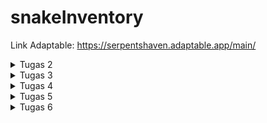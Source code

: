 # snakeInventory
Link Adaptable: https://serpentshaven.adaptable.app/main/
<details>
   <summary> Tugas 2 </summary>
   
   1. Jelaskan bagaimana cara kamu mengimplementasikan checklist di atas secara step-by-step (bukan hanya sekadar mengikuti tutorial).

   2. Buatlah bagan yang berisi request client ke web aplikasi berbasis Django beserta responnya dan jelaskan pada bagan tersebut kaitan antara urls.py,
   views.py, models.py, dan berkas html.
      HTTP request -->  urls.py
                           |
                           v
   models.py   <-- -->  views.py --> HTTP response
                           ʌ
                           |
                      templates.py
    
    Setelah client melakukan HTTP request kepada URL, akan dicari pattern yang sesuai pada urls.py lalu akan dipanggil fungsi atau class pada views.py yang sesuai. Jika ada data yang dibutuhkan, proses akan dilanjut ke models.py yang menyediakan data tersebut. Setelah itu akan dikembalikan kepada views.py yang akan memberikan HTTP response yang mengandung berkas HTML kembali kepada client.


   3. Jelaskan mengapa kita menggunakan virtual environment? Apakah kita tetap dapat membuat aplikasi web berbasis Django
   tanpa menggunakan virtual environment?
      Virtual environment digunakan untuk meng-install package dan library yang dibutuhkan untuk suatu projek tanpa memengaruhi projek lain. Misal, jika pada projek 1, dibutuhkan package A versi 1, namun pada projek 2 dibutuhkan package A versi 2, dengan menggunakan virtual environment, hal tersebut bisa dilakukan sehingga tidak terjadi conflict. Jika virtual environment tidak digunakan saat membuat suatu projek, semua package dan library akan digunakan secara global. Walau tidak menggunakan virtual environment bisa dilakukan, hal tersebut tidak dianjurkan agar bisa menghindari conflict yang mungkin terjadi.

   4. Jelaskan apakah itu MVC, MVT, MVVM dan perbedaan dari ketiganya.
      MVC. MVT, dan MVVM merupakan pola arsitektur yang digunakan pada pengembangan perangkat lunak yang mengimplementasikan separation of concern, yaitu konsep dimana komponen yang berkaitan akan dijadikan suatu kesatuan dan dipisah dari kelompok komponen lainnya.
    
      MVC merupakan singkatan dari Model, View, Controller.
      Model bertugas untuk mengelola data pada database dan me-respond kepada request user.
      View bertugas untuk menangkap input dan menampilkan data tersebut kepada user.
      Controller bertugas untuk menghubungkan Model dan View. Controller menerima input dari View, memberikan nya ke Model, lalu mengganti View
      sesuai input tersebut.

      MVT merupakan singkatan dari Model, View, Template.
      Model pada MVT memiliki tugas yang mirip dengan Model pada MVC, yaitu untuk mengelola data.
      View bertanggung jawab untuk menerima web request dan memberikan response yang sesuai.
      Template bertugas untuk menampilkan data yang diterima dari View.

      MVVM merupakan singkatan dari Model, View, ViewModel.
      Model pada MVVM memiliki tugas yang mirip dengan Model pada MVC dan MVT, yaitu untuk mengelola data.
      View pada MVVM juga memiliki tugas yang mirip dengan View pada MVC dan MVT, yaitu berhubungan dengan User Interface.
      ViewModel bertugas untuk menghubungkan Model dan View dengan menerima data dari Model dan memberikannya ke View.

      Salah satu perbedaan dari MVC, MVT, dan MVVM adalah interaksi View nya. Pada MVC, View berhubungan dengan Controller untuk mengirimkan input user serta me-request update dari Model. Pada MVT, View menggunakan View functions untuk mengakses Model dan me-return HTTP response. Dan pada MVVM, View berinteraksi dengan ViewModel yang akan menghubungkan dengan Model.
</details>

<details>
   <summary>Tugas 3</summary>

   1. Apa perbedaan antara form POST dan form GET dalam Django?
      POST dan GET merupakan method HTTP request. POST digunakan untuk mengirim data ke server untuk mengganti isi database. Sedangkan GET digunakan untuk mengambil data dari server dan tidak mengganti isi dari database. Pada request POST, data dikirimkan melalui request body sehingga membuat request POST lebih aman untuk mengirimkan data dibanding GET yang datanya akan tertulis dalam URL. POST biasanya digunakan untuk mengisi data diri karena data tersebut bersifat pribadi, sedangkan GET biasanya digunakan untuk mencari suatu hal pada search bar karena bersifat umum.

   2. Apa perbedaan utama antara XML, JSON, dan HTML dalam konteks pengiriman data?
      Hypertext Markup Language (HTML) digunakan untuk menampilkan teks, gambar, dan multimedia lainnya seperti audio, video, dll. eXtensible Markup Language (XML) dan JavaScript Object Notation (JSON) dapat dipertukarkan, namun XML menyimpan data dengan menggunakan tag dalam struktur tree sedangkan JSON menggunakan key-value pairs seperti dictionary. Maka dari itu, HTML lebih fokus kepada penampilan suatu website, sedangkan XML dan JSON lebih fokus pada pengaturan struktur data

   3. Mengapa JSON sering digunakan dalam pertukaran data antara aplikasi web modern?
      JSON sering digunakan karena kemudahan pengaturan dan pembacaan data oleh manusia dan komputer. JSON juga mudah diimplementasikan pada bermacam bahasa pemrograman.

   4. Jelaskan bagaimana cara kamu mengimplementasikan checklist di atas secara step-by-step (bukan hanya sekadar mengikuti tutorial).
      1. Membuat input form untuk menambahkan objek model pada app sebelumnya.
         Membuat file forms.py yang mengimport class Item dari models.py sehingga nanti akan bisa menginput nilai name, morph, price, amount, dan description pada form dalam website. Selanjutnya, pada views.py, akan ditambahkan function baru (create_item) untuk menerima POST request agar setelah form nya terisi, view nya akan ke redirect ke main.html dengan tambahan item (beserta atribut yang dapat ditambahkan) pada tabel. Pada function show_main, semua objek yang ada di Item, akan disimpan di variabel items, yang disimpan pada string 'items' agar bisa dipanggil dalam main.html. Kemudian, akan ditambahkan URL path pada urlpatterns untuk create_item dalam urls.py (di dalam main) supaya forms nya dapat dibuka pada halaman baru website. Di file create_item.html, terdapat kode untuk penampilan halaman forms.
         form method="POST" --> agar data yang terisi pada form terkirim menggunakan method POST
         {% csrf_token %} --> Cross-Site Request Forgery (CSRF), untuk memastikan bahwa yang mensubmisi form nya berwenang untuk melakukan hal tersebut, dan mencegah pemalsuan data
         form.as_table --> membuat form dalam tabel, kolom pertama akan berisi judul atribut (seperti name, morph, price, amount, dan description), dan kolom kedua akan menerima input dari user untuk setiap atribut yang ada.
         Terakhir, menambahkan button pada main.html untuk mendirect ke halaman forms (create_item.html).

      2. Tambahkan 5 fungsi views untuk melihat objek yang sudah ditambahkan dalam format HTML, XML, JSON, XML by ID, dan
      JSON by ID.
         Pertama akan di import class HttpResponse dari django.http dan modul serializers dari django.core pada views.py. HttpResponse akan mengizinkan kita untuk mengirim data yang sesuai dengan permintaan client. Sedangkan serializers berguna untuk mengganti format data yang ada ke dalam bentuk HTML, XML atau JSON.
         Untuk format HTML, akan ditambahkan function show_main pada views.py, dimana semua objek yang ada di Item, akan disimpan di variabel items, yang disimpan pada string 'items' agar bisa dipanggil dalam main.html. (Pembuatan fungsi create_item sudah dibahas pada poin 1).
         Lalu akan dibuat fungsi show_xml dan show_json pada views.py dengan cara mengambil semua objek pada class Item dan mengubahnya menggunakan serializers menjadi XML dan JSON sesuai dengan nama fungsinya. Setelah itu, data dalam bentuk XML atau JSON tersebut akan dikembalikan sebagai HTTP response menggunakan class HttpResponse.
         Terdapat juga fungsi show_xml_by_id dan show_json_by_id dimana HTTP response hanya akan berisi Item yang sesuai dengan id yang diberikan. Pada fungsi-fungsi tersebut, terdapat 'filter(pk=id)' pada bagian akhir barisan kode pertama yang bertujuan untuk mengecek jika ada instance Item yang memiliki primary key (pk) yang sesuai dengan id yang diberikan.

      3. Membuat routing URL untuk masing-masing views yang telah ditambahkan pada poin 2.
         Untuk membuat routing URL, pada urls.py, akan di import fungsi-fungsi yang telah dibuat dari main.views. Lalu, akan ditambahkan path pada urlpatterns yang akan berisi pattern pada url, fungsi pada view, dan nama nya.

   ![POSTMAN: html](html.png)
   ![POSTMAN: xml](xml.png)
   ![POSTMAN: json](json.png)
   ![POSTMAN: xml by id](<xml by id [1].png>)
   ![POSTMAN: json by id](<json by id [2].png>)
</details>

<details>
<summary>Tugas 4</summary>
   
   Username 1: Sabina, Password 1: Kucing<33  
   Username 2: Kucing, Password 2: haloakukucing

   1. Apa itu Django UserCreationForm, dan jelaskan apa kelebihan dan kekurangannya?
      UserCreationForm merupakan built-in class pada Django yang bertujuan untuk membuat akun pengguna baru pada suatu website. Kelebihan dari UserCreationForm adalah karena class ini mempercepat pembuatan form registrasi pengguna baru, menghandle keamanan password dengan melakukan hashing, memastikan program konsisten, gampang disesuaikan dengan kebutuhan aplikasi dan sudah terintegrasi dengan sistem autentikasi Django. Namun UserCreationForm juga memiliki kekurangan nya sendiri, yaitu UserCreationForm hanya meng-handle registrasi akun yang simpel, class ini juga lebih memfokuskan ke area logic dari pembuatan akun baru sehingga UI nya tidak terlalu menarik, dan memiliki error handling yang terbatas.

   2. Apa perbedaan antara autentikasi dan otorisasi dalam konteks Django, dan mengapa keduanya penting?
      Autentikasi merupakan proses verifikasi suatu user, apakah user tersebut ada pada database atau tidak, sedangkan otorisasi merupakan proses verifikasi atas hal apa yang user tersebut bisa buka atau lakukan pada suatu aplikasi. Keduanya merupakan aspek penting dalam sebuah aplikasi karena mereka menjamin keamanan dan perlindungan data, sehingga seorang user tidak bisa mengakses data yang tidak boleh diakses. Autentikasi dan otorisasi juga menjamin akuntabilitas user dan user yang taat peraturan dikarenakan perilaku dan tindakan user pada sebuah aplikasi dapat dilacak.

   3. Apa itu cookies dalam konteks aplikasi web, dan bagaimana Django menggunakan cookies untuk mengelola data sesi
   pengguna?
      Cookies merupakan data-data kecil yang server kirimkan ke browser user, data tersebut kemudian dismpan secara lokal. Informasi pada cookies dapat diambil dan dikembalikan ke server jika ada permintaan. Cookies bertujuan untuk mengingat preferensi user dan men-track perilaku user. Cookies yang digunakan untuk mengelola data sesi pengguna merupakan session cookies. Cara kerja session cookies adalah dengan Django membuat session untuk user, lalu menyimpan data dalam cookies pada memori browser. Data tersebut kemudian digunakan untuk menyimpan data sementara selama terdapat HTTP request secara efisien. Session akan berakhir ketika browser ditutup.

   4. Apakah penggunaan cookies aman secara default dalam pengembangan web, atau apakah ada risiko potensial yang harus
   diwaspadai?
      Secara general, cookies aman untuk digunakan karena data disimpan pada client-side sehingga server tidak menyimpan informasi megenai user. Namun, jika cookies tidak diimplementasikan dengan baik, data tersebut dapat diakses oleh website lain dan orang lain dapat memanipulasi atau mencuri data cookies. Oleh karena itu, cookies harus diimplementasikan dengan baik agar data user terjamin keamanannya.

   5. Jelaskan bagaimana cara kamu mengimplementasikan checklist di atas secara step-by-step (bukan hanya sekadar mengikuti
   tutorial).

      1. Mengimplementasikan fungsi registrasi, login, dan logout untuk memungkinkan pengguna untuk mengakses aplikasi sebelumnya dengan lancar.
         Untuk membuat fungsi registrasi, pertama akan di-import built-in class UserCreationForm (seperti yang ada pada pertanyaan 1) pada views.py yang terletak di directory main. Setelah itu akan ditambahkan fungsi register yang menerima POST request. Ketika data yang dimasukkan sesuai dengan ketentuan, akun nya akan terbuat, dan user akan ke-redirect ke halaman main. Lalu, akan dibuat login.html yang akan mengatur display halaman registrasi akun baru, file tersebut juga akan dihubungkan dengan fungsi yang telah dibuat pada views.py. Setelah selesai, pada urls.py, akan di-import fungsi register dan akan ditambahkan path url baru dalam urlpatterns untuk ke halaman register.

         Setelah fungsi register telah dibuat, akan dibuat juga fungsi login. Pada views.py akan di-import function authenticate dan login yang memungkinkan pengguna melakukan login jika user telah terautentikasi. Lalu akan dibuat fungsi login yang akan ngecek jika username dan password yang diberikan sesuai dengan yang ada pada database. Jika data yang diberikan benar, maka user akan melihat halaman main, dan jika salah, user akan mendapat message "Sorry, incorrect username or password. Please try again." Setelah itu, akan dibuat login.html pada direktori templates di main yang akan mengatur display halaman login. Halaman tersebut akan dihubungkan dengan fungsi login pada views. Setelah selesai, pada urls.py, akan di-import fungsi login_user dan akan ditambahkan path url baru dalam urlpatterns untuk ke halaman login.

         Untuk membuat fungsi logout, akan di-import function logout pada views.py, dan menambahkan function logout_user. Maka jika ada request untuk logout, user akan ke-redirect ke halaman login. Pada main.html, akan ditambahkan button logout yang akan mengenerate url logout jika button tersebut di-click. Terakhir, pada urls.py, akan di-import fungsi logout_user dan akan ditambahkan path url baru dalam urlpatterns untuk redirect ke halaman yang akan ada jika button logout di-click.

         Setelah dibuat fungsi dan file html yang dibutuhkan, akan ditambahkan function login_required pada views.py, dan menambahkan baris "@login_required(login_url='/login')" sebelum fungsi show_main yang akan mengharuskan user untuk melakukan login sebelum masuk ke halaman main.

      2. Membuat dua akun pengguna dengan masing-masing tiga dummy data menggunakan model yang telah dibuat pada aplikasi sebelumnya untuk setiap akun di lokal.
         Ketika telah diimplementasikan fungsi-fungsi yang ada pada langkah 1, file nya akan di-run melalui terminal, akan di-click button "Register Now" dan mendaftarkan 2 account dengan mengisi username dan password yang sesuai dengan ketentuan, setelah itu, lakukan login, dan tambahkan barang dengan meng-click button "Add New Item" dan mengisi data yang dibutuhkan. Setelah itu, click button "Add Item", dan data akan muncul pada tabel di halaman main.

      3. Menghubungkan model Item dengan User.
         Pada models.py yang ada di main, import class User. Pada class Item, akan ditambahkan barisan kode "user = models.ForeignKey(User, on_delete=models.CASCADE)" yang menghubungkan item dengan user, dimana jika user di hapus, item-item yang berasosiasi dengan user tersebut juga akan terhapus.

      4. Menampilkan detail informasi pengguna yang sedang logged in seperti username dan menerapkan cookies seperti last login pada halaman utama aplikasi.
         Setelah selesai melakukan poin 3, dalam fungsi create_item pada views.py di main, akan ditambahkan beberapa baris kode yang bertujuan untuk memastikan bahwa item yang ditambahkan user tidak langsung ditaruh di main semua user, melainkan ditaruh pada main user yang sedang login. Setelah itu, akan diganti 'name' pada fungsi show_main di views.py menjadi username dari user yang sedang login. Untuk menambahkan cookies last login, akan di-import modul datetime dan menambahkan baris "response.set_cookie('last_login', str(datetime.datetime.now()))" pada fungsi login_user. Setelah itu, akan ditambahkan baris 'last_login': request.COOKIES['last_login'],' pada fungsi show_main agar data terlihat jika user melakukan login. Agar cookie terhapus saat user melakukan logout, tambahkan baris "response.delete_cookie('last_login')" pada fungsi logout_user. Lalu, akan ditambahkan kode html "Sesi terakhir login: {{ last_login }}" pada main.html agar dapat terlihat pada halaman main.
</details>

<details>
   <summary>Tugas 5</summary>
   
   1. Jelaskan manfaat dari setiap element selector dan kapan waktu yang tepat untuk menggunakannya.
      Element selector adalah salah satu jenis selektor dalam CSS yang digunakan untuk memilih elemen HTML berdasarkan nama elemennya. Setiap elemen HTML memiliki nama tertentu, seperti "p" untuk paragraf, "h1" untuk heading 1, "div" untuk divisi, dll. Element selector bermanfaat untuk memilih semua elemen dengan jenis tertentu dalam dokumen HTML tanpa perlu menambahkan atribut atau kelas tambahan pada elemen tersebut, element selector dapat digunakan secara global di seluruh halaman web, dan ini berguna ketika ingin menerapkan style ke semua elemen dengan jenis tertentu, seperti memodifikasi semua paragraf atau semua heading, dan element selector memungkinkan memilih semua elemen dengan jenis yang sama, sehingga dapat dengan mudah menerapkan gaya yang seragam pada elemen-elemen tersebut.
      
      Penerapan element selector yang cocok adalah ketika menerapkan gaya dasar dan seragam pada elemen-elemen yang memiliki jenis yang sama dalam seluruh halaman web, termasuk mengatur font, warna teks, margin, dan padding pada elemen-elemen seperti paragraf, heading, atau daftar. Element selector juga sering digunakan dalam gaya CSS reset atau normalize untuk menghilangkan gaya default browser yang berbeda-beda pada elemen-elemen HTML. Ini membantu memastikan bahwa tampilan situs web konsisten di berbagai browser, dan yang terakhir ketika ingin mengganti gaya default elemen-elemen HTML tertentu (misalnya, mengubah tampilan tautan atau daftar).

   2. Jelaskan HTML5 Tag yang kamu ketahui.
      1. `<html>`: Ini adalah tag yang mengelilingi seluruh dokumen HTML dan menunjukkan awal dan akhir dari dokumen HTML.
      2. `<head>`: Tag ini berisi informasi metadata tentang halaman web, seperti judul halaman, referensi ke file CSS atau JavaScript, dan meta tag untuk deskripsi, kata kunci, dan karakter set.
      3. `<title>`: Tag ini digunakan dalam elemen 'head' untuk menentukan judul halaman web yang akan ditampilkan di tab browser.
      4. `<meta>`: Tag ini digunakan untuk menentukan metadata tambahan, seperti karakter set dokumen, deskripsi halaman, dan kata kunci yang berkaitan dengan halaman web.
      5. `<link>`: Tag ini digunakan untuk menghubungkan dokumen HTML dengan berkas eksternal, seperti file CSS untuk mengatur tampilan halaman.
      6. `<style>`: Tag ini digunakan untuk menyisipkan CSS langsung ke dalam dokumen HTML, baik dalam elemen 'head' atau langsung dalam elemen HTML.
      7. `<body>`: Ini adalah tag yang berisi semua konten yang akan ditampilkan di halaman web, seperti teks, gambar, tautan, dan elemen lainnya.
      8. `<h1>, <h2>, <h3>, <h4>, <h5>, <h6>`: Tag-tag ini digunakan untuk menandai judul atau heading di halaman web, dengan 'h1' sebagai judul level tertinggi dan 'h6' sebagai level terendah.
      9. `<p>`: Tag ini digunakan untuk mengelilingi paragraf teks.
      10. `<a>`: Tag ini digunakan untuk membuat tautan atau hyperlink ke halaman web lain atau ke bagian lain dalam halaman yang sama.
      11. `<img>`: Tag ini digunakan untuk menampilkan gambar di halaman web dan menyediakan atribut src untuk menentukan sumber gambar.
      12. `<ul>, <ol>, <li>`: Tag-tag ini digunakan untuk membuat daftar tak terurut 'ul', daftar terurut 'ol', dan item daftar 'li'.
      13. `<div>`: Tag ini digunakan sebagai wadah atau kontainer umum untuk mengelompokkan dan mengatur elemen-elemen HTML.
      14. `<span>`: Tag ini digunakan sebagai wadah untuk mengaplikasikan gaya atau manipulasi pada sebagian kecil teks atau elemen dalam halaman web.
      15. `<input>`: Tag ini digunakan untuk membuat elemen input dalam formulir web, seperti kotak teks, tombol radio, atau kotak centang.
      16. `<form>`: Tag ini digunakan untuk membuat formulir web yang dapat digunakan untuk mengumpulkan data dari pengguna.
      17. `<video> dan <audio>`: Tag-tag ini digunakan untuk menyisipkan pemutar video atau audio di halaman web.
      18. `<header>, <nav>, <footer>, dan <aside>`: Tag-tag ini digunakan untuk mengidentifikasi elemen-elemen penting dalam struktur halaman, seperti bagian header, menu navigasi, footer, dan konten tambahan.

   3. Jelaskan perbedaan antara margin dan padding.
      |`Parameter Perbandingan ` |`Margin`    | `Pading`|
      |---    |---    |---    |
      |Definisi| Ruang antara bagian luar tata letak dan perbatasan. | Ruang antara konten elemen dan perbatasannya. Ini menciptakan ruang di dalam elemen dan diukur dalam piksel, ems, atau satuan panjang lainnya.|
      | Otomatisasi   | Dapat diatur secara otomatis. | Tidak dapat diatur secara otomatis.|
      |Lokasi  | Berurusan dengan aspek eksternal dokumen.| Berkaitan dengan aspek internal dokumen.|
      |Warna Latar Belakang| Tidak terpengaruh oleh elemen gaya internal. |  Dipengaruhi oleh elemen gaya internal.|
      |Nilai Numerik |Dapat berupa bilangan bulat apa saja.|Hanya bisa berupa bilangan real positif.	|

   4. Jelaskan perbedaan antara framework CSS Tailwind dan Bootstrap. Kapan sebaiknya kita menggunakan Bootstrap daripada Tailwind, dan sebaliknya?
      Tailwind CSS dan Bootstrap adalah dua framework CSS yang populer digunakan untuk membangun tampilan web. Berikut adalah perbedaan antara keduanya serta kapan sebaiknya menggunakan Bootstrap daripada Tailwind, dan sebaliknya:
      1. Pendekatan Styling:
         `Tailwind CSS`: Tailwind adalah framework CSS yang berfokus pada pendekatan utility-first. Ini berarti Anda membangun tampilan Anda dengan menggabungkan kelas-kelas utilitas yang disediakan oleh Tailwind dalam HTML Anda. Anda dapat menentukan styling elemen secara langsung di markup HTML.
         `Bootstrap`: Bootstrap menggunakan pendekatan komponen-first. Anda membangun tampilan Anda dengan menggabungkan komponen-komponen yang telah diatur dan dirancang sebelumnya dalam framework. Anda sering menggunakan kelas CSS Bootstrap untuk menerapkan gaya.

      2. Customization:
         `Tailwind CSS`: Tailwind sangat mudah disesuaikan. Anda dapat menyesuaikan setiap aspek tampilan dengan mengedit berkas konfigurasi Tailwind atau menambahkan kelas-kelas utilitas kustom Anda sendiri.
         `Bootstrap`: Bootstrap memiliki tema dan gaya bawaan yang cukup konsisten. Anda dapat menyesuaikan tampilan dengan mengedit variabel Sass atau menggunakan alat penyesuaian yang disediakan oleh Bootstrap, tetapi perubahan kustom dapat memerlukan sedikit lebih banyak pekerjaan.

      3. Ukuran File:
         `Tailwind CSS`: Tailwind cenderung menghasilkan kode HTML yang lebih besar karena kelas-kelas utilitasnya ditambahkan langsung ke markup HTML. Ini dapat menghasilkan ukuran file yang lebih besar.
         `Bootstrap`: Bootstrap memiliki ukuran file yang lebih kecil karena Anda hanya memuat komponen yang diperlukan dan menggunakan kelas CSS Bootstrap yang relevan.

      4. Penggunaan:
         `Tailwind CSS`: Tailwind sering digunakan oleh pengembang yang lebih suka bekerja dengan pendekatan utility-first dan ingin mengendalikan setiap aspek tampilan mereka secara detail. Ini juga cocok untuk proyek-proyek yang memerlukan tampilan yang sangat kustom.
         `Bootstrap`: Bootstrap sangat cocok untuk proyek-proyek yang ingin membangun tampilan dengan cepat menggunakan komponen-komponen yang sudah ada. Ini adalah pilihan yang baik jika Anda ingin menghemat waktu dalam pembangunan dan memiliki tampilan yang cukup konsisten.

      5. Kompleksitas:
         `Tailwind CSS`: Tailwind dapat menjadi lebih sederhana dan lebih langsung karena Anda mengatur styling dengan kelas-kelas utilitas. Namun, ini juga dapat menjadi lebih rumit jika tampilan Anda menjadi sangat kompleks dengan banyak kelas.
         `Bootstrap`: Bootstrap menawarkan komponen-komponen yang sudah siap pakai, yang dapat mengurangi kerumitan dalam membangun tampilan yang rumit.

      Pilihan antara Tailwind CSS dan Bootstrap akan bergantung pada preferensi dan kebutuhan proyek. Jika diinginkan kendali yang lebih besar atas styling dan tampilan, serta siap menghabiskan lebih banyak waktu untuk menyesuaikan, Tailwind bisa menjadi pilihan yang baik. Jika ingin membangun tampilan dengan cepat dengan komponen-komponen yang sudah ada, Bootstrap bisa menjadi pilihan yang lebih cocok.
   
   5. Jelaskan bagaimana cara kamu mengimplementasikan checklist di atas secara step-by-step (bukan hanya sekadar mengikuti tutorial).
      Pada file main.html, ditambahkan tag `<style>` yang berisi kode CSS untuk mengatur detail gambar background, warna text, font yang digunakan, desain button, desain tabel, peletakkan komponen-komponen yang ada, dll. Style yang sudah dibuat akan kemudian diimplementasikan pada bagian HTML nya dengan menggunakan atribut class pada elemen yang ingin menggunakan style tersebut. Pada file-file lain pada templates: login.html, register.html, create_item.html, dan edit_item.html juga dilakukan hal yang sama.

</details>

<details>
   <summary>Tugas 6</summary>

   1. Jelaskan perbedaan antara asynchronous programming dengan synchronous programming.  
      `Asynchronous`
      1. Multi-thread, dimana operasi atau program dapat berjalan secara paralel
      2. Non-blocking, sehingga dapat mengirimkan beberapa request ke server
      3. Lebih cepat karena beberapa operasi dapat berjalan dalam waktu yang sama  
      
      `Synchronous`
      1. Single-thread, dimana hanya satu operasi atau program bisa jalan dalam suatu waktu
      2. Blocking, sehingga hanya akan mengirimkan 1 request kepada server dalam suatu waktu, dan akan menunggu hingga request tersebut menerima response
      3. Lebih pelan dan metodis

   2. Dalam penerapan JavaScript dan AJAX, terdapat penerapan paradigma event-driven programming. Jelaskan maksud dari paradigma tersebut dan sebutkan salah satu contoh penerapannya pada tugas ini.  
      Paradigma event-driven programming merujuk pada pendekatan pemrograman di mana program merespons peristiwa (events) yang terjadi secara asinkron. Program ini tidak hanya menjalankan perintah secara berurutan, tetapi lebih fokus pada menanggapi peristiwa yang dipicu oleh pengguna atau sumber eksternal. Peristiwa ini bisa berupa tindakan pengguna seperti mengklik tombol, mengisi formulir, atau menggerakkan mouse. Program akan mengeksekusi kode tertentu saat peristiwa tersebut terjadi.
   
   3. Jelaskan penerapan asynchronous programming pada AJAX.  
      a

   4. Pada PBP kali ini, penerapan AJAX dilakukan dengan menggunakan Fetch API daripada library jQuery. Bandingkanlah kedua teknologi tersebut dan tuliskan pendapat kamu teknologi manakah yang lebih baik untuk digunakan.  
      a
   
   5. Jelaskan bagaimana cara kamu mengimplementasikan checklist di atas secara step-by-step (bukan hanya sekadar mengikuti tutorial).  
      a

</details>
